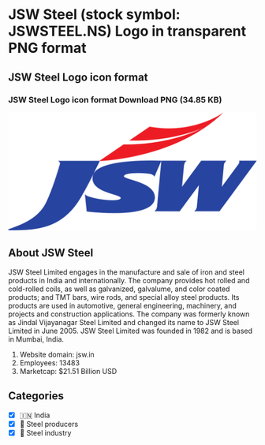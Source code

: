 # JSW Steel (stock symbol: JSWSTEEL.NS) Logo in transparent PNG format

## JSW Steel Logo icon format

### JSW Steel Logo icon format Download PNG (34.85 KB)

![JSW Steel Logo icon format Download PNG (34.85 KB)](/img/orig/JSWSTEEL.NS-5d2dda26.png)

## About JSW Steel

JSW Steel Limited engages in the manufacture and sale of iron and steel products in India and internationally. The company provides hot rolled and cold-rolled coils, as well as galvanized, galvalume, and color coated products; and TMT bars, wire rods, and special alloy steel products. Its products are used in automotive, general engineering, machinery, and projects and construction applications. The company was formerly known as Jindal Vijayanagar Steel Limited and changed its name to JSW Steel Limited in June 2005. JSW Steel Limited was founded in 1982 and is based in Mumbai, India.

1. Website domain: jsw.in
2. Employees: 13483
3. Marketcap: $21.51 Billion USD


## Categories
- [x] 🇮🇳 India
- [x] 🔩 Steel producers
- [x] 🔩 Steel industry
